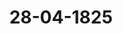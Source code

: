 ---  
schema: default  
title: 28-04-1825  
organization: Team Charlie  
notes: "<p>Description</p><p>Zehnte Sizung.

Geschehen, Frankfurt den 28. April 1823.

In Gegenwart

älter in der neuenen Sigung anwesenden</p><p>§.51</p><p>Eingabe des Friedrich Kaufhold aus Beuren.

Präsidium legt eine, der Königlich-Preussischen Gefandtschaft zugekommene, von ihr

rhaltene Eingabe des Friedrich Kaufholo aus Beuren vor, welche in das Einreichungs-

Protokoll unter Num. 24 eingetragen wurde.</p><p>§.52</p><p>Vorstellung ves Nonnenconvents ad 5 Mariam zu Fulva, rückständige Ge falle betreffend. 16. Oip. 5. 30. 3.) Preussen. In ver 4. Sitzung v. 24. Februar 1823 (8. 29 des Prot.) erklärte die urfürstlich-Hessische Gesandtschaft: die Liquidität der verschiedenen Einkünfte, welche den Gegenstand der Reclamation des Nonnenconvents ad 5 Mariam zu Fulva ausmachen, sey über allen Zweifel erhaben; verschieden aber könnten die Ansichten darüber seyn, ob diese Einkünfte als Centrallasten des vormaligen Departements Fulda, oder als Locallasten einzel- ner Theile anzusehen seyen? Es sey das Geschäft der Fuloaischen Departemental- Ausgleichungs-Commission, sich hierüber zu verständigen, und der Kurfürstliche Commissarius sey angewiesen, bei dem damaligen Zusammentritte derselben eine nochmalige Verhandlung der Sache zu veranlassen. Bei der Fuloaischen Departemental-Ausgleichungs-Commission wurde hiernach schon 1 folgenden Tage, den 25. Februar 1823, durch den gedachten Kurfürstlichen Commissarius (Wiederaufnahme der Verhandlungen wegen der Ansprüche des Nonnenconvents ad 5 arium mit dem Bemerken angetragen, daß dadurch die bei der hohen Bundesversamm-lung eingekommene Beschwerde dieses Klosters eine vorläufige und hoffentlich auch ent Erledigung erhalten werde. Mit aller Bereitwilligkeit auf diesen Antrag eingehend, glaubten die übrigen Au- chungs-Commissarien — namentlich die Herren Bevollmächtigten von Oesterreich, Prei Baiern und Sachsen-Weimar-Eisenach — sich vordersamst die nähere Einsicht der i bisher noch nicht vorgelegten Urkunden, Rechnungen und sonstigen Actenstücke verschafft müssen, welche zur gründlichen Beurtheilung des obwaltenden Sachverhältnisses unent lich sind. Sie vereinigten sich daher in der Commissions-Conferenz vom 18. März 1 dahin, den Kurhessischen Herrn Bevollmächtigten um Beibringung dieser unentbehrli Schriftstücke gemeinschaftlich zu ersuchen. So war denn wirklich schon die Wiederaufnahme der gedachten Verhandlungen ers und Einleitung zur commissarischen Erledigung der Reclamation des Nonnenconvents troffen worden, als dem ungeachtet die hohe Bundesversammlung — unbekannt mit d Tage der Sache — in ihrer 12. Situng vom 5. Mai 1823 (8. 86 des Prot.) den Desd faßte, wodurch die Königlich-Baierische und Großherzoglich-Sachsen-Weim Eisenachische Gesandtschaften ersucht wurden, mittelst Verwendung bei ihren a höchsten und höchsten Hofen zu veranlassen, daß die Verhandlung über die fraglichen spruche bei der Fulvaer Ausgleichungs-Commission wieder aufgenommen und gefördert, den möchten. Auf dieses Ersuchen erfolgte von keiner Seite irgend eine Erklärung, aus welcher hohe Bundesversammlung von der wahren Lage der Sache hätte Kenntniß nehmen kön- Mehrere Monate nach dem Beschlusse vom 5. Mai 1823, im Spät-Sommer jenes Jah bielt es die Großherzoglich-Sachsen-Weimar-Eisenachische Regierung für angemessen, is Bevollmächtigten bei der Fulvaischen Ausgleichungs-Commission, welcher bis dahin an Verhandlungen derselben noch unmittelbar Theil genommen hatte, gänzlich abzuberu Die hobe Bundesversammlung hat solches neuerlich in ihrer 4. dießjährigen Sitzung 15 des Prot.) durch eine Erklärung des Großherzoglich- und Herzoglich-Sächsischen Herrn D destagsgesandten in Erfahrung gebracht, worin der Beschluß vom 5. Mai 1823 mit S schweigen übergangen und nur auf den frühern Beschluß vom 13. Mai 1822 Bezug nommen wurde. Da in der letztgedachten Erklärung zugleich die Bemerkung enthalten war: a die Krone Preussen habe das Großherzogthum Sachsen-Weimar in Folge v handener Staatsverträge bei der Fuloaischen Ausgleichungs-Commission zu vertreten so faßte die hohe Bundesversammlung in ihrer b. dießjährigen Sitzung C. 23) den Beschludaß der Königlich-Preussische Gesandte ersucht werde, bei seinem Königlichen Hof- sich zu verwenden, damit — falls Allerhöchstderselbe bei der Erklärung der Großher- zöglich-Sachsen-Weimarischen Regierung nichts zu erinnern haben sollte — von Kd- niglich-Preussischer Seite im Vereine mit der Krone Baiern die geeignete Veran- lassung gegeben werde, die Verhandlungen über die Ansprüche des Nonnenconvents ad S Mariam wieder aufzunehmen und dergestalt zu fordern, daß deren Resultat binnen sechs Monaten dieser hohen Bundesversammlung vorgelegt werden könne, indem dieselbe im Entstehungsfalle nicht umhin könne, auf weiteres Anrufen des reclamanti- schen Convents, in Gemäßheit des 30. Artikels der Wiener Schlußacte vorzuschreiten. In wie weit dieser Beschluß dem hier bisher unbekannt gebliebenen eigentlichen Sach- verhältnisse angemessen war, ergiebt sich zum Theil schon aus der obigen Darstellung. Die Commissionsverhandlungen über die Ansprüche des Nonnenconventes ad 5 Ma- riam sind bereits im Anfange des Jahres 1823, und zwar auf Kurhessische Veranlassung wieder aufgenommen worden; es bedarf demnach hierzu keiner neuen Veranlassung von Sei- ten der Kronen Preussen und Baiern. Wenn gleichwohl durch diese wieder aufgenommenen Verhandlungen die Erledigung der Reclamation noch nicht gefordert worden ist, so liegt die Ursache lediglich darin, daß der Kurhessische Herr Bevollmächtigte bisher immer noch Anstand genommen hat, der Ausglei- hungs-Commission diejenigen Urkunden, Rechnungen und sonstigen Actenstücke mitzuthei- en, um deren Beibringung derselbe in der Commissions-Conferenz vom 18. März 1823 rsucht wurde. Nach verschiedenen hierauf Bezug habenden Verhandlungen, welche am 1. Juni, am 15. Juli und am 2. September 1823 statt fanden, ohne daß die Sache da- urch im Wesentlichen gefördert wurde, sahen sich die Herren Commissarien von Oesterreich, Oreussen und Baiern genöthigt, unterm 25. October 1823 eine gemeinschaftliche Erklärung, iesen Gegenstand betreffend, in das Commissions-Protokoll niederzulegen. Im Eingange erselben heißt es, wie folgt: Ungeachtet der mehrfachen Ersuchen an den Kurhessischen Herrn Bevollmächtigten zur Erwirkung der Vorlage von den zur geschäftsmäsigen Verhandlung wegen des seitwär- tigen Gesuchs durchaus erforderlichen Fundationsurkunden, Rechnungen und unter den leh- ten Fuloaer Regierungen, besonders aber unter der Großherzoglich-Frankfurter Regierung vom Monate Mai 1810 bis zum Ende des Jahres 1813 abgehaltenen, in den Registra turen zu Fulda befindlichen Acten, geschah bis nun keine weitere Ablieferung anher, als a)der Abschriften einer angeblich schon am 4. Februar 1817 an die Ausgleichungs aCommission übergebenen Bittschrift des Klosters, sammt einer weitern vom d 26. Juli 1819 vatirten Vorstellung, undb) e ver darin angerufenen Actenpiegen und Nachweisungen.

-Mit Berufung auf eine Behauptung des Klosterverwalters Göfmann, a zur Pro-

Lerung der Fundationsvocumente, so wie der Klosterrechnungen nicht verbunden zu sei

a werden solche der Ausgleichungs-Commission nach wie vor vorenthalten, obgleich sie1

alich documenta communia für die bei der Fulvaer Landestheilung betheiligten N

arungen befassen, und, bei vorausgesetzter Rechtmäsigkeit der Forderung, das eigene Inte

des Klosters vollständige Vorlage der zu desivirenden Acten gebieten würden.

Andererseits wird die Ablieferung der Departemental-Casserechnungen von 1810

-1815 incl., aus Motiven, welche der Ausgleichungs-Commission ganz fremd sind, ar

-tend fort in die Länge gezogen, die Ablieferung aber der nur jener zugehörigen 2

der vorigen Fulvaer Regierungen in den Kurhessischen Erklärungen mit Stillschwe

aübergangen.

Auf die Anträge zur Erhaltung der Stiftungsurkunden, Rechnungen und Ac

eglaube man auch nun, und zwar noch um so mehr bestehen, somit dem Kurbessis

Herrn Bevollmächtigten die dringendste Anempfehlung zu ihrer baloigsten Verschaff

a erneuern zu müssen, da aus den, auch nur höchst unvollständig bewirkten, obigen Vorl-

gleichfalls die Nothwendigkeit des Besitzes der fraglichen Literalien zur Prüfung,

ebandlung und Entschliessung über das Gesuch unverkennbar hervorgehtn.

Auch diese Erklärung ist ohne den beabsichtigten Erfolg geblieben, und eben deß

keine weitere Verhandlung über die Ansprüche des Ronnenconvents ad 5 Mariam

ver mehrgedachten Commission vorgekommen.

Sonach hängt es nur von Kurhessen ab, die nöthige Finalerbrierung dieser Angel-

heit durch die begehrte Vorlegung zu beschleunigen, und weder Preussen noch Baiern

finden sich in dem Falle, diese Erbrierung dergestalt zu fordern, daß das Resultat bii

sechs Monaten dieser hohen Versammlung vorgelegt werden könne.

Sol ange jene Finalerbrierung nicht statt gefunden hat, fehlt es an der erforderli

Basis zur Beurtheilung und Beantwortung der Fragen:

1) ob und warum der reclamirende Nonnenconvent nicht in den gewöhnlichen!

Rechtens vor den competenten Landesgerichten zu verweisen seyn möchte?

2) ob und in wie weit die eventuelle Verpflichtung, dieser Privatforterung Genüg

leisten, zwischen den bei der Fuldaischen Ausgleichung betheiligten Bundesgliedern wir

vergestalt zweifelhaft oder bestritten ist, daß der 30. Urt. der Wiener Schluß

darauf angewendet werden könnte?

Prot. d. d. Bundesvers. XVII. 80.Unter diesen Umständen, und so lange sie fortbauern, muß die Königlich-Preussische

egierung nicht sowohl wegen ihres hierbei obwaltenden Special-Interesses, welches selbst

1 ungünstigsten Falle nur unbedeutend seyn würde, als vielmehr aus allgemeineren Grün-

n gegen die beabsichtigte Anwendung des 30. Art. der Wiener Schlußacte ausdrückliche

erwahrung einlegen.

Der Königlich-Preussische Gesandte hat zugleich darauf anzutragen, daß der Kurfürst

H.Hessische Herr Bundestagsgesandte von Seiten dieser hohen Versammlung ersucht

erden wolle, sich bei seinem höchsten Hofe dahin zu verwenden, daß der Kurfürstliche

tevollmächtigte bei der Fuloaischen Departemental-Ausgleichungs-Commission zu baldiger

Vorlage der desiverirten Urkunden und Acten, die Reclamation des Nonnenconvents ad

Mariam in Fulva betreffend, veranlaßt werde.

Baiern. Der Königlich-Baierische Bundestagsgesandte schließt sich ganz der von

in Königlich-Preussischen Herrn Bundestagsgesandten in Betreff der Reclamation des

sonnenconvents ad S Mariam zu Fulva eben abgegebenen Erklärung an, mit dem Be-

erken, daß es sich bei dieser Sache vorerst noch einzig um die Untersuchung und Erbr-

rung der Natur, Bestimmung und Ansprüche des reclamirenden Klosters als einer Ful-

der Landesstiftung bei der betreffenden Ausgleichungs-Commission, welche bisher nur

uch die von Seiten Kurbessens noch immer nicht erfolgte Actenauslieferung aufgehalten

oroen, handle, keineswegs aber und niemals um irgend einen Streit zwischen verschieden

a, in Anspruch genommenen Regierungen, oder um eine Verweigerung des jedenfalls

tzig statthaften Privatrechtsweges, sohin weder der 20. noch der 30. Art. der Schluß

se zur Begründung irgend einer Competenz des Bundestages eine Anwendung finde, und

dnach das über den Wortlaut des früher in der 12. Eißung des Jahres 1823 (5. 80

Protokolls) gefaßten Beschlusses, und den damaligen Verhandlungen ganz entgegen, Hin-

bgehende des letzten Beschlusses in der 6. dießjährigen Sitzung (5. 23 des Protokollo), als

einem Mangel an nothwendigen Vorkenntnissen beruhend, keine, irgend präjudicirlich

nsequenz haben könne.

Die vorliegenden Erklärungen wurden an die Eingaben-Commission verwiesen, und der

prhessische Herr Gesandte behielt sich vor, seine Aeusserung hierauf nachzutragen.</p><p>§.53</p><p>Das Archiv des Oberrheinischen Kreises betreffend.

(0. Sig. s. 8d. 3

Preussen. Die Verlegung des Archivs des vormaligen Oberrheinischen Kreises nach

haffenburg und dessen künftige Aufbewahrung daselbst, erscheint um so wünschenswerther,als eine Theilung desselben vielen Schwierigkeiten unterworfen seyn möchte. Das hi

gerichtete Anerbieten des Königlich-Daierischen Hofes wird daher von Preussen, mit 31

rung eines verhältnißmäsigen Beitrags zu den Kosten des Transports, jedoch zugleich

dem — auch schon Großherzöglich-Badischer Seits gemachten — Vorbehalte angenom

daß ein Verzeichniß der in jenem Archive befindlichen Acten verfertigt und den betheil

Staaten zur Einsicht vorgelegt werde, damit diese über den Inhalt und die Brauchb

derselben sich daraus informiren können.

Mit dieser Erklärung hat der Königliche Gesandte den Antrag zu verbinden, es

an die verehrlichen Gesandtschaften von Baiern und Kurbessen das Ersuchen gerichtet we

sich bei ihren allerhöchsten und höchsten Höfen dahin zu verwenden, daß von Seiten d

ben wegen gedachter Acten-Consignation und der darüber zu führenden Oberaufsicht das 6

derliche gemeinschaftlich verfügt werden wolle.

Oldenburg, Anhalt und Schwarzburg für Oldenburg. Die Gesandtscha

zu einer besondern Erklärung über diesen Gegenstand nicht instruirt; hat aber gegen die

fügung, wozu sich die übrigen Staaten vereinigen, um so weniger etwas einzuwendet

Oldenburg im Allgemeinen bei Gegenständen, welche die Verhältnisse der vormaligen

rheinischen Kreisstände, namentlich das Schuldenwesen betreffen, nicht näher interessirt

als betheiligt nicht anzusehen ist.</p><p>§.54</p><p>Sammlung der in den Deutschen Bundesstaaten geltenden Gesetze

(4 S4 §. 15l. 3.)

Mecklenburg-Schwerin und Streliß. Der Großherzöglich-Mecklenbur-

Bundestagsgesandte übergiebt aus Auftrag Großherzoglich-Mecklenburg-Schwerinischer

gierung und in Fortsetzung der von demselben schon vorhergehend zur Bibliothek der h

Bundesversammlung überlieferten Beiträge: eCarl Albrecht von Kampß Handbuch

Mecklenburgischen Civilrechts. Rostock und Schwerin 1824..

Die freien Städte. Der Gesandte der freien Städte, Herr Danz, über

die fortgesetzte -Sammlung der Verordnungen und Proclame des Senats der freien E

Bremen im Jahre 16240.

Beide Schriften wurden in die Bibliothek der hohen Bundesversammlung

geben.</p><p>§.55</p><p>Einreichungs-Protokoll

Die Eingaben

Num. 23, eingereicht am 22. dieses Monats, von Dr. Hiepe dahier, nachträgliche

Uebergabe von 22 Vollmachten zu der Forderung mehrerer Herzoglich-Nas-

sauischer Gemeinden und Einwohner an das Kurhessische Gouver-

nement.

Rum. 24, Bitte des Friedrich Kaufhold von Beuren, vormaligen Lagenbruders ves

Minoriten-Klosters zu Friplar, Pension betr.

urden der Eingaben-Commission zugestellt.

In der heutigen Sitzung wurde noch ein Separat-Protokoll aufgenommen.

Folgen die Unterschriften.</p>"  
resources:  
- format: png  
  name: Page42[0-51-52].png  
  url: ../../Protokolle_BV_17_1825/28-04-1825/Page42[0-51-52].png  
- format: png  
  name: Page43[52].png  
  url: ../../Protokolle_BV_17_1825/28-04-1825/Page43[52].png  
- format: png  
  name: Page44[52].png  
  url: ../../Protokolle_BV_17_1825/28-04-1825/Page44[52].png  
- format: png  
  name: Page45[52].png  
  url: ../../Protokolle_BV_17_1825/28-04-1825/Page45[52].png  
- format: png  
  name: Page46[52-53].png  
  url: ../../Protokolle_BV_17_1825/28-04-1825/Page46[52-53].png  
- format: png  
  name: Page47[53-54].png  
  url: ../../Protokolle_BV_17_1825/28-04-1825/Page47[53-54].png  
- format: png  
  name: Page48[55].png  
  url: ../../Protokolle_BV_17_1825/28-04-1825/Page48[55].png  
category:   
  - Protokolle_BV_17_1825  
maintainer: Tao Luo  
maintainer_email: t.luo.21@abdn.ac.uk  
---
